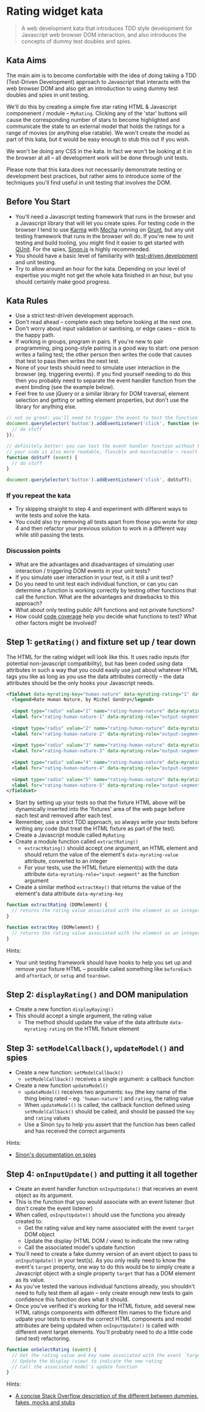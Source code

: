 # Rating widget kata

> A web development kata that introduces TDD style development for Javascript web browser DOM interaction, and also introduces the concepts of dummy test doubles and spies.

## Kata Aims

The main aim is to become comfortable with the idea of doing taking a TDD (Test-Driven Development) approach to Javascript that interacts with the web browser DOM and also get an introduction to using dummy test doubles and spies in unit testing.

We'll do this by creating a simple five star rating HTML & Javascript componenent / module – `MyRating`. Clicking any of the 'star' buttons will cause the corresponding number of stars to become highlighted and communicate the state to an external model that holds the ratings for a range of movies (or anything else ratable). We won't create the model as part of this kata, but it would be easy enough to stub this out if you wish.

We won't be doing any CSS in the kata. In fact we won't be looking at it in the browser at all – all development work will be done through unit tests.

Please note that this kata does not necessarily demonstrate testing or development best practices, but rather aims to introduce some of the techniques you'll find useful in unit testing that involves the DOM.

## Before You Start

* You'll need a Javascript testing framework that runs in the browser and a Javascript library that will let you create spies. For testing code in the browser I tend to use [Karma](http://karma-runner.github.io/0.13/index.html) with [Mocha](http://mochajs.org/) running on [Grunt](http://gruntjs.com/), but any unit testing framework that runs in the browser will do. If you're new to unit testing and build tooling, you might find it easier to get started with [QUnit](https://qunitjs.com/). For the spies, [Sinon.js](http://sinonjs.org/) is highly recommended.
* You should have a basic level of familiarity with [test-driven development](https://msdn.microsoft.com/en-us/library/aa730844(v=vs.80).aspx) and unit testing.
* Try to allow around an hour for the kata. Depending on your level of expertise you might not get the whole kata finished in an hour, but you should certainly make good progress.

## Kata Rules

* Use a strict test-driven development approach.
* Don't read ahead – complete each step before looking at the next one.
* Don't worry about input validation or sanitising, or edge cases – stick to the happy path.
* If working in groups, program in pairs. If you're new to pair programming, ping pong-style pairing is a good way to start: one person writes a failing test; the other person then writes the code that causes that test to pass then writes the next test.
* None of your tests should need to simulate user interaction in the browser (eg. triggering events). If you find yourself needing to do this then you probably need to separate the event handler function from the event binding (see the example below).
* Feel free to use jQuery or a similar library for DOM traversal, element selection and getting or setting element properties, but don't use the library for anything else.

```js
// not so great: you'll need to trigger the event to test the function associated with the event handler
document.querySelector('button').addEventListener('click', function (event) {
  // do stuff
});

// definitely better: you can test the event handler function without having to trigger the event
// your code is also more readable, flexible and maintainable – result!
function doStuff (event) {
  // do stuff
}

document.querySelector('button').addEventListener('click', doStuff);
```

### If you repeat the kata

* Try skipping straight to step 4 and experiment with different ways to write tests and solve the kata.
* You could also try removing all tests apart from those you wrote for step 4 and then refactor your previous solution to work in a different way while still passing the tests.

### Discussion points

* What are the advantages and disadvantages of simulating user interaction / triggering DOM events in your unit tests?
* If you simulate user interaction in your test, is it still a unit test?
* Do you need to unit test each individual function, or can you can determine a function is working correctly by testing other functions that call the function. What are the advantages and drawbacks to this approach?
* What about only testing public API functions and not private functions?
* How could [code coverage](https://en.wikipedia.org/wiki/Code_coverage) help you decide what functions to test? What other factors might be involved?

## Step 1: `getRating()` and fixture set up / tear down

The HTML for the rating widget will look like this. It uses radio inputs (for potential non-javascript compatibility), but has been coded using data attributes in such a way that you could easily use just about whatever HTML tags you like as long as you use the data attributes correctly – the data attributes should be the only hooks your Javascript needs.

```xml
<fieldset data-myrating-key="human-nature" data-myrating-rating="1" data-myrating-role="container">
  <legend>Rate Human Nature, by Michel Gondry</legend>
  
  <input type="radio" value="1" name="rating-human-nature" data-myrating-value="1" data-myrating-key="human-nature" data-myrating-role="input-segment" id="rating-human-nature-1"/>
  <label for="rating-human-nature-1" data-myrating-role="output-segment" data-myrating-value="1" data-myrating-key="human-nature">1</label>
  
  <input type="radio" value="2" name="rating-human-nature" data-myrating-value="2" data-myrating-key="human-nature" data-myrating-role="input-segment" id="rating-human-nature-2"/>
  <label for="rating-human-nature-2" data-myrating-role="output-segment" data-myrating-value="2" data-myrating-key="human-nature">2</label>
  
  <input type="radio" value="3" name="rating-human-nature" data-myrating-value="3" data-myrating-key="human-nature" data-myrating-role="input-segment" id="rating-human-nature-3"/>
  <label for="rating-human-nature-3" data-myrating-role="output-segment" data-myrating-value="3" data-myrating-key="human-nature">3</label>
  
  <input type="radio" value="4" name="rating-human-nature" data-myrating-value="4" data-myrating-key="human-nature" data-myrating-role="input-segment" id="rating-human-nature-4"/>
  <label for="rating-human-nature-4" data-myrating-role="output-segment" data-myrating-value="4" data-myrating-key="human-nature">4</label>
  
  <input type="radio" value="5" name="rating-human-nature" data-myrating-value="5" data-myrating-key="human-nature" data-myrating-role="input-segment" id="rating-human-nature-5"/>
  <label for="rating-human-nature-5" data-myrating-role="output-segment" data-myrating-value="5" data-myrating-key="human-nature">5</label>
</fieldset>
```

* Start by setting up your tests so that the fixture HTML above will be dynamically inserted into the 'fixtures' area of the web page before each test and removed after each test.
* Remember, use a strict TDD approach, so always write your tests before writing any code (but treat the HTML fixture as part of the test).
* Create a Javascript module called `MyRating`
* Create a module function called `extractRating()`
	* `extractRating()` should accept one argument, an HTML element and should return the value of the element's `data-myrating-value` attribute, converted to an integer
	* For your tests, use the HTML fixture element(s) with the data attribute `data-myrating-role="input-segment"` as the function argument
* Create a similar method `extractKey()` that returns the value of the element's data attribute `data-myrating-key`

```js
function extractRating (DOMelement) {
  // returns the rating value associated with the element as an integer
}
```

```js
function extractKey (DOMelement) {
  // returns the rating value associated with the element as an integer
}
```

Hints:
* Your unit testing framework should have hooks to help you set up and remove your fixture HTML – possible called something like `beforeEach` and `afterEach`, or `setup` and `teardown`.


## Step 2: `displayRating()` and DOM manipulation

* Create a new function `displayRaying()`
* This should accept a single argument, the rating value
	* The method should update the value of the data attribute `data-myrating-rating` on the HTML fixture element


## Step 3: `setModelCallback()`, `updateModel()` and spies

* Create a new function: `setModelCallback()`
	* `setModelCallback()` receives a single argument: a callback function
* Create a new function `updateModel()`
	* `updateModel()` receives two arguments: `key` (the key name of the thing being rated – eg. `'human-nature'`) and `rating`, the rating value
	* When `updateModel()` is called, the callback function defined using `setModelCallback()` should be called, and should be passed the `key` and `rating` values
	* Use a Sinon `Spy` to help you assert that the function has been called and has received the correct arguments

Hints:
* [Sinon's documentation on spies](http://sinonjs.org/docs/#spies)


## Step 4: `onInputUpdate()` and putting it all together

* Create an event handler function `onInputUpdate()` that receives an event object as its argument.
* This is the function that you would associate with an event listener (but don't create the event listener)
* When called, `onInputUpdate()` should use the functions you already created to:
	* Get the rating value and key name associated with the event `target` DOM object
	* Update the display (HTML DOM / view) to indicate the new rating
	* Call the associated model's update function
* You'll need to create a fake dummy version of an event object to pass to `onInputUpdate()` in your test(s). As you only really need to know the event's `target` property, one way to do this would be to simply create a Javascript object with a single property `target` that has a DOM element as its value.
* As you've tested the various individual functions already, you shouldn't need to fully test them all again – only create enough new tests to gain confidence this function does what it should.
* Once you've verified it's working for the HTML fixture, add several new HTML ratings components with different film names to the fixture and udpate your tests to ensure the correct HTML components and model attributes are being updated when `onInputUpdate()` is called with different event target elements. You'll probably need to do a little code (and test) refactoring.

```js
function onSelectRating (event) {
  // Get the rating value and key name associated with the event `target` DOM object
  // Update the display (view) to indicate the new rating
  // Call the associated model's update function
}
```

Hints:
* [A concise Stack Overflow description of the different between dummies, fakes, mocks and stubs](http://stackoverflow.com/questions/3459287/whats-the-difference-between-a-mock-stub#answer-17810004)
